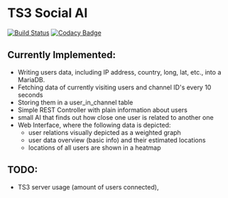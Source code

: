 # TS3 Social AI

[![Build Status](https://travis-ci.com/DennisWeiss/ts3-analytics-suite.svg?branch=master)](https://travis-ci.com/DennisWeiss/ts3-analytics-suite)
[![Codacy Badge](https://api.codacy.com/project/badge/Grade/5897a483bb39421482d91e27747d1898)](https://www.codacy.com/app/DennisWeiss/ts3-analytics-suite?utm_source=github.com&amp;utm_medium=referral&amp;utm_content=DennisWeiss/ts3-analytics-suite&amp;utm_campaign=Badge_Grade)

## Currently Implemented:

- Writing users data, including IP address, country, long, lat, etc., into a MariaDB.
- Fetching data of currently visiting users and channel ID's every 10 seconds
- Storing them in a user_in_channel table
- Simple REST Controller with plain information about users
- small AI that finds out how close one user is related to another one
- Web Interface, where the following data is depicted:
    - user relations visually depicted as a weighted graph
	- user data overview (basic info) and their estimated locations
	- locations of all users are shown in a heatmap

## TODO:

- TS3 server usage (amount of users connected),
    